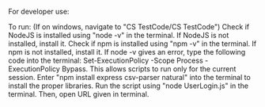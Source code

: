 For developer use:

To run: 
(If on windows, navigate to "CS TestCode/CS TestCode") 
Check if NodeJS is installed using "node -v" in the terminal. 
If NodeJS is not installed, install it. 
Check if npm is installed using "npm -v" in the terminal.
If npm is not installed, install it. 
If node -v gives an error, type the following code into the terminal: Set-ExecutionPolicy -Scope Process -ExecutionPolicy Bypass. This allows scripts to run only for the current session. 
Enter "npm install express csv-parser natural" into the terminal to install the proper libraries. 
Run the script using "node UserLogin.js" in the terminal. 
Then, open URL given in terminal. 
